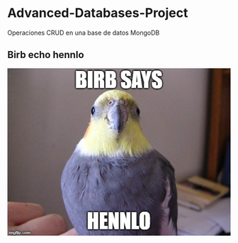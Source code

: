 # Advanced-Databases-Project

Operaciones CRUD en una base de datos MongoDB

## Birb echo hennlo

![Birb](echo-hennlo.jpg)